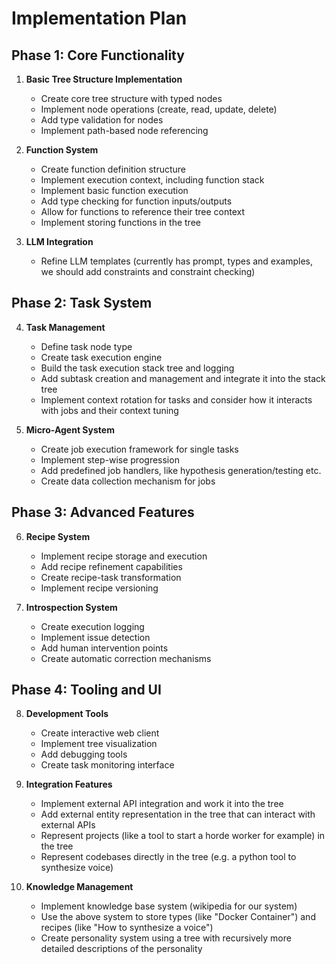 # Implementation Plan

## Phase 1: Core Functionality

1. **Basic Tree Structure Implementation**

   - Create core tree structure with typed nodes
   - Implement node operations (create, read, update, delete)
   - Add type validation for nodes
   - Implement path-based node referencing

2. **Function System**

   - Create function definition structure
   - Implement execution context, including function stack
   - Implement basic function execution
   - Add type checking for function inputs/outputs
   - Allow for functions to reference their tree context
   - Implement storing functions in the tree

3. **LLM Integration**
   - Refine LLM templates (currently has prompt, types and examples, we should add constraints and constraint checking)

## Phase 2: Task System

4. **Task Management**

   - Define task node type
   - Create task execution engine
   - Build the task execution stack tree and logging
   - Add subtask creation and management and integrate it into the stack tree
   - Implement context rotation for tasks and consider how it interacts with jobs and their context tuning

5. **Micro-Agent System**
   - Create job execution framework for single tasks
   - Implement step-wise progression
   - Add predefined job handlers, like hypothesis generation/testing etc.
   - Create data collection mechanism for jobs

## Phase 3: Advanced Features

6. **Recipe System**

   - Implement recipe storage and execution
   - Add recipe refinement capabilities
   - Create recipe-task transformation
   - Implement recipe versioning

7. **Introspection System**
   - Create execution logging
   - Implement issue detection
   - Add human intervention points
   - Create automatic correction mechanisms

## Phase 4: Tooling and UI

8. **Development Tools**

   - Create interactive web client
   - Implement tree visualization
   - Add debugging tools
   - Create task monitoring interface

9. **Integration Features**

   - Implement external API integration and work it into the tree
   - Add external entity representation in the tree that can interact with external APIs
   - Represent projects (like a tool to start a horde worker for example) in the tree
   - Represent codebases directly in the tree (e.g. a python tool to synthesize voice)

10. **Knowledge Management**
    - Implement knowledge base system (wikipedia for our system)
    - Use the above system to store types (like "Docker Container") and recipes (like "How to synthesize a voice")
    - Create personality system using a tree with recursively more detailed descriptions of the personality
